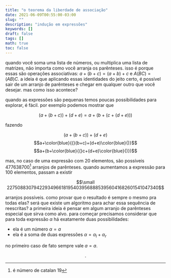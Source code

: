 ```yaml
---
title: "o teorema da liberdade de associação"
date: 2021-06-09T00:55:00-03:00
slug: ""
description: "indução em expressões"
keywords: []
draft: false
tags: []
math: true
toc: false
---
```


quando você soma uma lista de números, ou multiplica uma lista de matrizes, não importa como você arranja os parênteses. isso é porque essas são operações associativas: $a + (b + c) = (a + b) + c$ e $A(BC) = (AB)C$. a ideia é que aplicando essas identidades do jeito certo, é possível sair de um arranjo de parênteses e chegar em qualquer outro que você desejar. mas como isso acontece?

quando as expressões são pequenas temos poucas possibilidades para explorar, é fácil. por exemplo podemos mostrar que

$$(a+(b+c))+(d+e) = a + (b + (c + (d + e)))$$

fazendo

$$(a+(b+c))+(d+e)$$
$$a+\color{blue}{(}(b+c)+(d+e)\color{blue}{)}$$
$$a+(b+\color{blue}{(}c+(d+e)\color{blue}{)})$$

mas, no caso de uma expressão com $20$ elementos, são possíveis $477638700$[^1] arranjos de parênteses. quando aumentamos a expressão para $100$ elementos, passam a existir

$$\small 227508830794229349661819540395688853956041682601541047340$$

arranjos possíveis. como provar que o resultado é sempre o mesmo pra todas elas? será que existe um algoritmo para achar essa sequência de reescritas? a primeira ideia é pensar em algum arranjo de parênteses especial que sirva como alvo. para começar precisamos considerar que para toda expressão $\alpha$ há exatamente duas possibilidades: 

 * ela é um número $\alpha = a$
 * ela é a soma de duas expressões $\alpha = \alpha_l + \alpha_r$

no primeiro caso de fato sempre vale $a = a$.

$$.$$

[^1]: é número de catalan $19$
